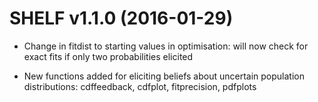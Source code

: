 SHELF v1.1.0 (2016-01-29) 
=========================

* Change in fitdist to starting values in optimisation: will now check for exact fits if only two probabilities elicited 

* New functions added for eliciting beliefs about uncertain population distributions:  cdffeedback, cdfplot, fitprecision, pdfplots

